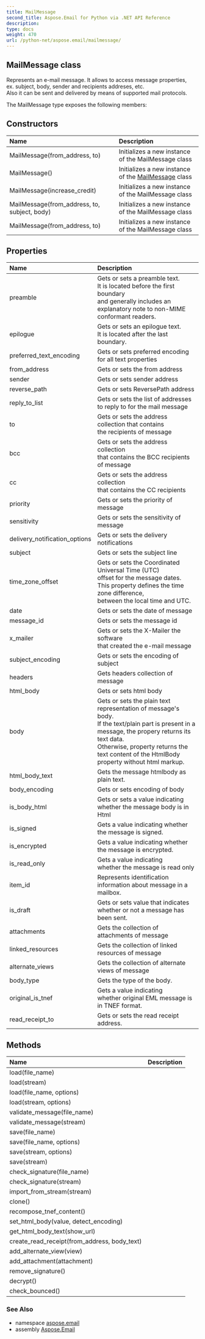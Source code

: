 ```yaml
---
title: MailMessage
second_title: Aspose.Email for Python via .NET API Reference
description: 
type: docs
weight: 470
url: /python-net/aspose.email/mailmessage/
---
```


## MailMessage class

Represents an e-mail message. It allows to access message properties, <br/>            ex. subject, body, sender and recipients addreses, etc.<br/>            Also it can be sent and delivered by means of supported mail protocols.

The MailMessage type exposes the following members:
## Constructors
| Name | Description |
| :- | :- |
|MailMessage(from_address, to)|Initializes a new instance of the MailMessage class|
|MailMessage()|Initializes a new instance of the [MailMessage](/email/python-net/aspose.email/mailmessage/) class|
|MailMessage(increase_credit)|Initializes a new instance of the MailMessage class|
|MailMessage(from_address, to, subject, body)|Initializes a new instance of the MailMessage class|
|MailMessage(from_address, to)|Initializes a new instance of the MailMessage class|
## Properties
| Name | Description |
| :- | :- |
|preamble|Gets or sets a preamble text.<br/>            It is located before the first boundary<br/>            and generally includes an explanatory note to non-MIME conformant readers.|
|epilogue|Gets or sets an epilogue text.<br/>            It is located after the last boundary.|
|preferred_text_encoding|Gets or sets preferred encoding for all text properties|
|from_address|Gets or sets the from address|
|sender|Gets or sets sender address|
|reverse_path|Gets or sets ReversePath address|
|reply_to_list|Gets or sets the list of addresses <br/>            to reply to for the mail message|
|to|Gets or sets the address collection that contains <br/>            the recipients of message|
|bcc|Gets or sets the address collection <br/>            that contains the BCC recipients of message|
|cc|Gets or sets the address collection <br/>            that contains the CC recipients|
|priority|Gets or sets the priority of message|
|sensitivity|Gets or sets the sensitivity of message|
|delivery_notification_options|Gets or sets the delivery notifications|
|subject|Gets or sets the subject line|
|time_zone_offset|Gets or sets the Coordinated Universal Time (UTC) <br/>            offset for the message dates.<br/>            This property defines the time zone difference, <br/>            between the local time and UTC.|
|date|Gets or sets the date of message|
|message_id|Gets or sets the message id|
|x_mailer|Gets or sets the X-Mailer the software <br/>            that created the e-mail message|
|subject_encoding|Gets or sets the encoding of subject|
|headers|Gets headers collection of message|
|html_body|Gets or sets html body|
|body|Gets or sets the plain text representation of message's body.<br/>            If the text/plain part is present in a message, the propery returns its text data.<br/>            Otherwise, property returns the text content of the HtmlBody property without html markup.|
|html_body_text|Gets the message htmlbody as plain text.|
|body_encoding|Gets or sets encoding of body|
|is_body_html|Gets or sets a value indicating <br/>            whether the message body is in Html|
|is_signed|Gets a value indicating whether the message is signed.|
|is_encrypted|Gets a value indicating whether the message is encrypted.|
|is_read_only|Gets a value indicating <br/>            whether the message is read only|
|item_id|Represents identification information about message in a mailbox.|
|is_draft|Gets or sets value that indicates whether or not a message has been sent.|
|attachments|Gets the collection of attachments of message|
|linked_resources|Gets the collection of linked resources of message|
|alternate_views|Gets the collection of alternate views of message|
|body_type|Gets the type of the body.|
|original_is_tnef|Gets a value indicating <br/>            whether original EML message is in TNEF format.|
|read_receipt_to|Gets or sets the read receipt address.|
## Methods
| Name | Description |
| :- | :- |
|load(file_name)|  |
|load(stream)|  |
|load(file_name, options)|  |
|load(stream, options)|  |
|validate_message(file_name)|  |
|validate_message(stream)|  |
|save(file_name)|  |
|save(file_name, options)|  |
|save(stream, options)|  |
|save(stream)|  |
|check_signature(file_name)|  |
|check_signature(stream)|  |
|import_from_stream(stream)|  |
|clone()|  |
|recompose_tnef_content()|  |
|set_html_body(value, detect_encoding)|  |
|get_html_body_text(show_url)|  |
|create_read_receipt(from_address, body_text)|  |
|add_alternate_view(view)|  |
|add_attachment(attachment)|  |
|remove_signature()|  |
|decrypt()|  |
|check_bounced()|  |

### See Also

* namespace [aspose.email](/email/python-net/aspose.email/)
* assembly [Aspose.Email](/email/python-net/)

